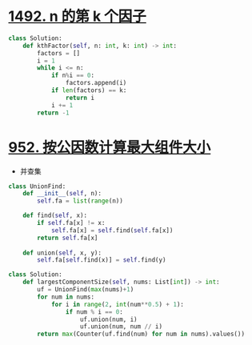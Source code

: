 # [1492. n 的第 k 个因子](https://leetcode.cn/problems/the-kth-factor-of-n/)
```python
class Solution:
    def kthFactor(self, n: int, k: int) -> int:
        factors = []
        i = 1
        while i <= n:
            if n%i == 0:
                factors.append(i)
            if len(factors) == k:
                return i
            i += 1
        return -1
```
# [952. 按公因数计算最大组件大小](https://leetcode.cn/problems/largest-component-size-by-common-factor/)
- 并查集
```python
class UnionFind:
    def __init__(self, n):
        self.fa = list(range(n))

    def find(self, x):
        if self.fa[x] != x:
            self.fa[x] = self.find(self.fa[x])
        return self.fa[x]
    
    def union(self, x, y):
        self.fa[self.find(x)] = self.find(y)

class Solution:
    def largestComponentSize(self, nums: List[int]) -> int:
        uf = UnionFind(max(nums)+1)
        for num in nums:
            for i in range(2, int(num**0.5) + 1):
                if num % i == 0:
                    uf.union(num, i)
                    uf.union(num, num // i)
        return max(Counter(uf.find(num) for num in nums).values())
```